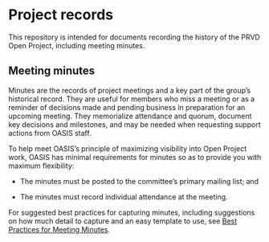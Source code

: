 # Project records

This repository is intended for documents recording the history of the PRVD Open Project, including meeting minutes.

## Meeting minutes

Minutes are the records of project meetings and a key part of the group’s historical record. They are useful for members 
who miss a meeting or as a reminder of decisions made and pending business in preparation for an upcoming meeting. 
They memorialize attendance and quorum, document key decisions and milestones, and may be needed when requesting support actions from OASIS staff.

To help meet OASIS’s principle of maximizing visibility into Open Project work, OASIS has minimal requirements for minutes so as to provide you 
with maximum flexibility:

- The minutes must be posted to the committee’s primary mailing list; and

- The minutes must record individual attendance at the meeting.

For suggested best practices for capturing minutes, including suggestions on how much detail to capture and an easy template to use, see [Best Practices for Meeting Minutes](http://docs.oasis-open.org/templates/TCHandbook/Best-practices-for-meeting-minutes-v1.0.html). 
